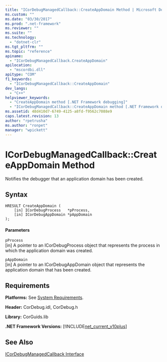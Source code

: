 ```yaml
---
title: "ICorDebugManagedCallback::CreateAppDomain Method | Microsoft Docs"
ms.custom: ""
ms.date: "03/30/2017"
ms.prod: ".net-framework"
ms.reviewer: ""
ms.suite: ""
ms.technology: 
  - "dotnet-clr"
ms.tgt_pltfrm: ""
ms.topic: "reference"
apiname: 
  - "ICorDebugManagedCallback.CreateAppDomain"
apilocation: 
  - "mscordbi.dll"
apitype: "COM"
f1_keywords: 
  - "ICorDebugManagedCallback::CreateAppDomain"
dev_langs: 
  - "C++"
helpviewer_keywords: 
  - "CreateAppDomain method [.NET Framework debugging]"
  - "ICorDebugManagedCallback::CreateAppDomain method [.NET Framework debugging]"
ms.assetid: 48d410d7-6749-4125-a8fd-f9562c7088e9
caps.latest.revision: 13
author: "rpetrusha"
ms.author: "ronpet"
manager: "wpickett"
---
```

# ICorDebugManagedCallback::CreateAppDomain Method
Notifies the debugger that an application domain has been created.  
  
## Syntax  
  
```  
HRESULT CreateAppDomain (  
    [in] ICorDebugProcess   *pProcess,  
    [in] ICorDebugAppDomain *pAppDomain  
);  
```  
  
#### Parameters  
 `pProcess`  
 [in] A pointer to an ICorDebugProcess object that represents the process in which the application domain was created.  
  
 `pAppDomain`  
 [in] A pointer to an ICorDebugAppDomain object that represents the application domain that has been created.  
  
## Requirements  
 **Platforms:** See [System Requirements](../../../../docs/framework/get-started/system-requirements.md).  
  
 **Header:** CorDebug.idl, CorDebug.h  
  
 **Library:** CorGuids.lib  
  
 **.NET Framework Versions:** [!INCLUDE[net_current_v10plus](../../../../includes/net-current-v10plus-md.md)]  
  
## See Also  
 [ICorDebugManagedCallback Interface](../../../../docs/framework/unmanaged-api/debugging/icordebugmanagedcallback-interface.md)